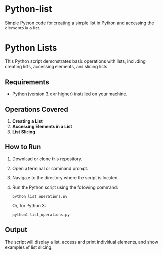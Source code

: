 # Python-list
Simple Python code for creating a simple list in Python and accessing the elements in a list.

# Python Lists

This Python script demonstrates basic operations with lists, including creating lists, accessing elements, and slicing lists.

## Requirements

- Python (version 3.x or higher) installed on your machine.

## Operations Covered

1. **Creating a List**
2. **Accessing Elements in a List**
3. **List Slicing**

## How to Run

1. Download or clone this repository.
2. Open a terminal or command prompt.
3. Navigate to the directory where the script is located.
4. Run the Python script using the following command:

    ```bash
    python list_operations.py
    ```

   Or, for Python 3:

    ```bash
    python3 list_operations.py
    ```

## Output

The script will display a list, access and print individual elements, and show examples of list slicing.
